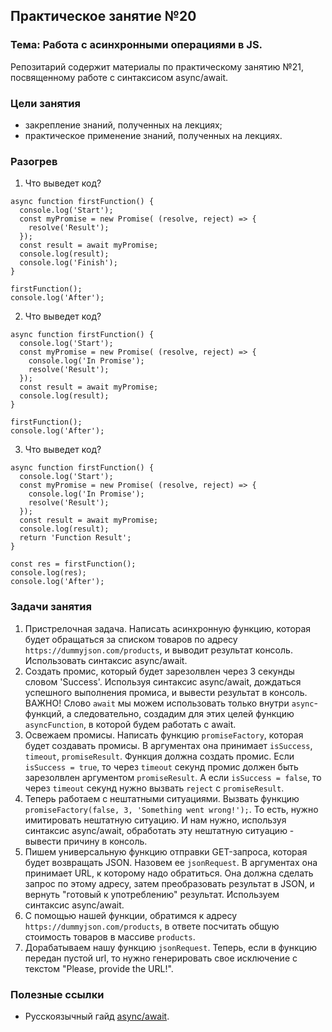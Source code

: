 ## Практическое занятие №20

### Тема: Работа с асинхронными операциями в JS.

Репозитарий содержит материалы по практическому занятию №21, посвященному работе с синтаксисом async/await.

### Цели занятия
- закрепление знаний, полученных на лекциях;
- практическое применение знаний, полученных на лекциях.

### Разогрев
1. Что выведет код?
```
async function firstFunction() {
  console.log('Start');
  const myPromise = new Promise( (resolve, reject) => {
    resolve('Result');
  });
  const result = await myPromise;
  console.log(result);
  console.log('Finish');
}

firstFunction();
console.log('After');
```

2. Что выведет код?
```
async function firstFunction() {
  console.log('Start');
  const myPromise = new Promise( (resolve, reject) => {
    console.log('In Promise');
    resolve('Result');
  });
  const result = await myPromise;
  console.log(result);
}

firstFunction();
console.log('After');
```

3. Что выведет код?
```
async function firstFunction() {
  console.log('Start');
  const myPromise = new Promise( (resolve, reject) => {
    console.log('In Promise');
    resolve('Result');
  });
  const result = await myPromise;
  console.log(result);
  return 'Function Result';
}

const res = firstFunction();
console.log(res);
console.log('After');
```

### Задачи занятия
1. Пристрелочная задача. Написать асинхронную функцию, которая будет обращаться за списком товаров по адресу `https://dummyjson.com/products`, и выводит результат консоль. Использовать синтаксис async/await.
2. Создать промис, который будет зарезолвлен через 3 секунды словом 'Success'. Используя синтаксис async/await, дождаться успешного выполнения промиса, и вывести результат в консоль. ВАЖНО! Слово `await` мы можем использовать только внутри `async`-функций, а следовательно, создадим для этих целей функцию `asyncFunction`, в которой будем работать с await.
3. Освежаем промисы. Написать функцию `promiseFactory`, которая будет создавать промисы. В аргументах она принимает `isSuccess`, `timeout`, `promiseResult`. Функция должна создать промис. Если `isSuccess = true`, то через `timeout` секунд промис должен быть зарезолвлен аргументом `promiseResult`. А если `isSuccess = false`, то через `timeout` секунд нужно вызвать `reject` с `promiseResult`.
4. Теперь работаем с нештатными ситуациями. Вызвать функцию `promiseFactory(false, 3, 'Something went wrong!');`. То есть, нужно имитировать нештатную ситуацию. И нам нужно, используя синтаксис async/await, обработать эту нештатную ситуацию - вывести причину в консоль.
5. Пишем универсальную функцию отправки GET-запроса, которая будет возвращать JSON. Назовем ее `jsonRequest`. В аргументах она принимает URL, к которому надо обратиться. Она должна сделать запрос по этому адресу, затем преобразовать результат в JSON, и вернуть "готовый к употреблению" результат. Используем синтаксис async/await.
6. С помощью нашей функции, обратимся к адресу `https://dummyjson.com/products`, в ответе посчитать общую стоимость товаров в массиве `products`.
7. Дорабатываем нашу функцию `jsonRequest`. Теперь, если в функцию передан пустой url, то нужно генерировать свое исключение с текстом "Please, provide the URL!".

### Полезные ссылки
 - Русскоязычный гайд [async/await](https://learn.javascript.ru/async-await).